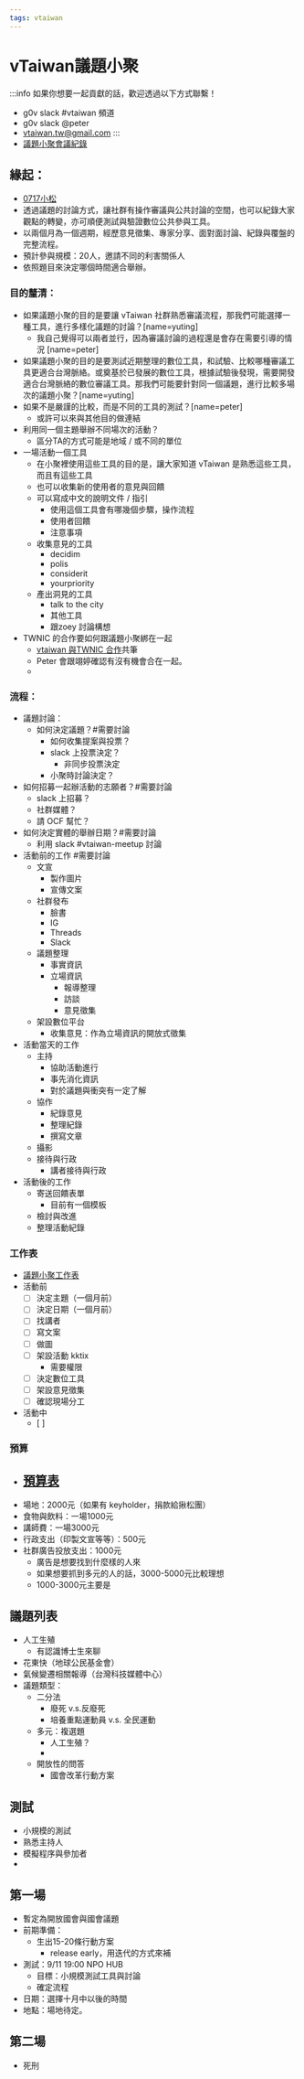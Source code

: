 ```yaml
---
tags: vtaiwan 
---
```

# vTaiwan議題小聚
:::info
如果你想要一起貢獻的話，歡迎透過以下方式聯繫！
- g0v slack #vtaiwan 頻道
- g0v slack @peter
- vtaiwan.tw@gmail.com
:::
- [議題小聚會議紀錄](/-uPhyAjmTq-oYG5TsfOvhw)
## 緣起：
- [0717小松](/W1B9c6zkQvWgEVwfySsgfw)
- 透過議題的討論方式，讓社群有操作審議與公共討論的空間，也可以紀錄大家觀點的轉變，亦可順便測試與驗證數位公共參與工具。
- 以兩個月為一個週期，經歷意見徵集、專家分享、面對面討論、紀錄與覆盤的完整流程。
- 預計參與規模：20人，邀請不同的利害關係人
- 依照題目來決定哪個時間適合舉辦。


### 目的釐清：
- 如果議題小聚的目的是要讓 vTaiwan 社群熟悉審議流程，那我們可能選擇一種工具，進行多樣化議題的討論？[name=yuting]
    - 我自己覺得可以兩者並行，因為審議討論的過程還是會存在需要引導的情況 [name=peter]
- 如果議題小聚的目的是要測試近期整理的數位工具，和試驗、比較哪種審議工具更適合台灣脈絡。或奠基於已發展的數位工具，根據試驗後發現，需要開發適合台灣脈絡的數位審議工具。那我們可能要針對同一個議題，進行比較多場次的議題小聚？[name=yuting]
- 如果不是嚴謹的比較，而是不同的工具的測試？[name=peter]
    - 或許可以來與其他目的做連結
- 利用同一個主題舉辦不同場次的活動？
    - 區分TA的方式可能是地域 / 或不同的單位
- 一場活動一個工具
    - 在小聚裡使用這些工具的目的是，讓大家知道 vTaiwan 是熟悉這些工具，而且有這些工具
    - 也可以收集新的使用者的意見與回饋
    - 可以寫成中文的說明文件 / 指引
        - 使用這個工具會有哪幾個步驟，操作流程
        - 使用者回饋
        - 注意事項
    - 收集意見的工具
        - decidim 
        - polis 
        - considerit
        - yourpriority
    - 產出洞見的工具
        - talk to the city
        - 其他工具
        - 跟zoey 討論構想
- TWNIC 的合作要如何跟議題小聚綁在一起
    - [vtaiwan 與TWNIC 合作](/@vTaiwan/ByAPNqIh0)共筆
    - Peter 會跟翊婷確認有沒有機會合在一起。
    - 
### 流程：
- 議題討論：
    - 如何決定議題？#需要討論
        - 如何收集提案與投票？
        - slack 上投票決定？
            - 非同步投票決定
        - 小聚時討論決定？
- 如何招募一起辦活動的志願者？#需要討論
    - slack 上招募？
    - 社群媒體？
    - 請 OCF 幫忙？
- 如何決定實體的舉辦日期？#需要討論
    - 利用 slack #vtaiwan-meetup 討論
- 活動前的工作 #需要討論
    - 文宣
        - 製作圖片
        - 宣傳文案
    - 社群發布
        - 臉書
        - IG 
        - Threads 
        - Slack 
    - 議題整理
        - 事實資訊
        - 立場資訊
            - 報導整理
            - 訪談
            - 意見徵集
    - 架設數位平台
        - 收集意見：作為立場資訊的開放式徵集
- 活動當天的工作
    - 主持
        - 協助活動進行
        - 事先消化資訊
        - 對於議題與衝突有一定了解
    - 協作
        - 紀錄意見
        - 整理紀錄
        - 撰寫文章
    - 攝影
    - 接待與行政
        - 講者接待與行政
- 活動後的工作
    - 寄送回饋表單
        - 目前有一個模板
    - 檢討與改進
    - 整理活動紀錄


### 工作表
- [議題小聚工作表](https://docs.google.com/spreadsheets/d/1X0QltpUGb5UiP8lM6uiDiqEJFi8TORqiAZhEKuRaX9A/edit?usp=sharing)
- 活動前
    - [ ] 決定主題（一個月前）
    - [ ] 決定日期（一個月前）
    - [ ] 找講者
    - [ ] 寫文案
    - [ ] 做圖
    - [ ] 架設活動 kktix
        - 需要權限
    - [ ] 決定數位工具
    - [ ] 架設意見徵集
    - [ ] 確認現場分工
- 活動中
    - [ ] 

### 預算
- [預算表](https://docs.google.com/document/d/1MZ4K03VxDjnkByUQ48uQorVDbGS0lU2EYPQ_zsFu81I/edit?usp=sharing)
    - 
- 場地：2000元（如果有 keyholder，捐款給揪松團） 
- 食物與飲料：一場1000元
- 講師費：一場3000元
- 行政支出（印製文宣等等）：500元
- 社群廣告投放支出：1000元
    - 廣告是想要找到什麼樣的人來
    - 如果想要抓到多元的人的話，3000-5000元比較理想
    - 1000-3000元主要是

## 

## 議題列表
- 人工生殖
    - 有認識博士生來聊
- 花東快（地球公民基金會）
- 氣候變遷相關報導（台灣科技媒體中心）
- 議題類型：
    - 二分法
        - 廢死 v.s.反廢死
        - 培養重點運動員 v.s. 全民運動
    - 多元：複選題
        - 人工生殖？
        - 
    - 開放性的問答
        - 國會改革行動方案
## 測試
- 小規模的測試
- 熟悉主持人
- 模擬程序與參加者
- 

## 第一場
- 暫定為開放國會與國會議題
- 前期準備：
    - 生出15-20條行動方案
        - release early，用迭代的方式來補
- 測試：9/11 19:00 NPO HUB
    - 目標：小規模測試工具與討論
    - 確定流程
- 日期：選擇十月中以後的時間
- 地點：場地待定。

## 第二場
- 死刑